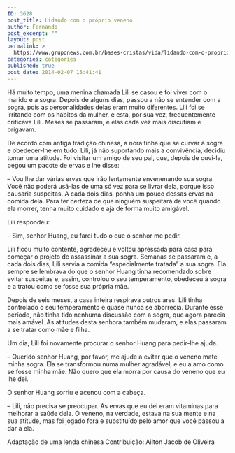 ```yaml
---
ID: 3628
post_title: Lidando com o próprio veneno
author: Fernando
post_excerpt: ""
layout: post
permalink: >
  https://www.gruponews.com.br/bases-cristas/vida/lidando-com-o-proprio-veneno
categories: categories
published: true
post_date: 2014-02-07 15:41:41
---
```

Há muito tempo, uma menina chamada Lili se casou e foi viver com o marido e a sogra. Depois de alguns dias, passou a não se entender com a sogra, pois as personalidades delas eram muito diferentes. Lili foi se irritando com os hábitos da mulher, e esta, por sua vez, frequentemente criticava Lili. Meses se passaram, e elas cada vez mais discutiam e brigavam.

De acordo com antiga tradição chinesa, a nora tinha que se curvar à sogra e obedecer-lhe em tudo. Lili, já não suportando mais a convivência, decidiu tomar uma atitude. Foi visitar um amigo de seu pai, que, depois de ouvi-la, pegou um pacote de ervas e lhe disse:

– Vou lhe dar várias ervas que irão lentamente envenenando sua sogra. Você não poderá usá-las de uma só vez para se livrar dela, porque isso causaria suspeitas. A cada dois dias, ponha um pouco dessas ervas na comida dela. Para ter certeza de que ninguém suspeitará de você quando ela morrer, tenha muito cuidado e aja de forma muito amigável.

Lili respondeu:

– Sim, senhor Huang, eu farei tudo o que o senhor me pedir.

Lili ficou muito contente, agradeceu e voltou apressada para casa para começar o projeto de assassinar a sua sogra. Semanas se passaram e, a cada dois dias, Lili servia a comida “especialmente tratada” a sua sogra. Ela sempre se lembrava do que o senhor Huang tinha recomendado sobre evitar suspeitas e, assim, controlou o seu temperamento, obedeceu à sogra e a tratou como se fosse sua própria mãe.

Depois de seis meses, a casa inteira respirava outros ares. Lili tinha controlado o seu temperamento e quase nunca se aborrecia. Durante esse período, não tinha tido nenhuma discussão com a sogra, que agora parecia mais amável. As atitudes desta senhora também mudaram, e elas passaram a se tratar como mãe e filha.

Um dia, Lili foi novamente procurar o senhor Huang para pedir-lhe ajuda.

– Querido senhor Huang, por favor, me ajude a evitar que o veneno mate minha sogra. Ela se transformou numa mulher agradável, e eu a amo como se fosse minha mãe. Não quero que ela morra por causa do veneno que eu lhe dei.

O senhor Huang sorriu e acenou com a cabeça.

– Lili, não precisa se preocupar. As ervas que eu dei eram vitaminas para melhorar a saúde dela. O veneno, na verdade, estava na sua mente e na sua atitude, mas foi jogado fora e substituído pelo amor que você passou a dar a ela.

Adaptação de uma lenda chinesa
Contribuição: Ailton Jacob de Oliveira